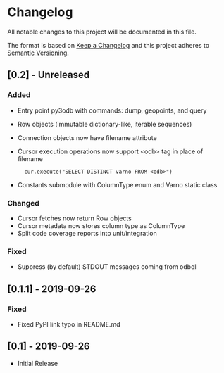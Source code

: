 # Changelog
All notable changes to this project will be documented in this file.

The format is based on [Keep a Changelog](http://keepachangelog.com/)
and this project adheres to [Semantic Versioning](http://semver.org/).


## [0.2] - Unreleased
### Added
* Entry point py3odb with commands: dump, geopoints, and query
* Row objects (immutable dictionary-like, iterable sequences)
* Connection objects now have filename attribute
* Cursor execution operations now support \<odb> tag in place of filename

        cur.execute("SELECT DISTINCT varno FROM <odb>")

* Constants submodule with ColumnType enum and Varno static class

### Changed
* Cursor fetches now return Row objects
* Cursor metadata now stores column type as ColumnType 
* Split code coverage reports into unit/integration

### Fixed
* Suppress (by default) STDOUT messages coming from odbql

## [0.1.1] - 2019-09-26

### Fixed
* Fixed PyPI link typo in README.md


## [0.1] - 2019-09-26
* Initial Release
